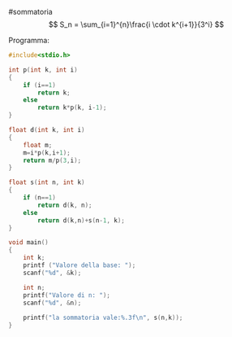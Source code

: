 #sommatoria 
$$
  S_n = \sum_{i=1}^{n}\frac{i \cdot k^{i+1}}{3^i}
$$

Programma:
```c
#include<stdio.h>

int p(int k, int i)
{
    if (i==1)
        return k;
    else
        return k*p(k, i-1);
}

float d(int k, int i)
{
    float m;
    m=i*p(k,i+1);
    return m/p(3,i);
}

float s(int n, int k)
{
    if (n==1)
        return d(k, n);
    else
        return d(k,n)+s(n-1, k);
}

void main()
{
    int k;
    printf ("Valore della base: ");
    scanf("%d", &k);

    int n;
    printf("Valore di n: ");
    scanf("%d", &n);
    
    printf("la sommatoria vale:%.3f\n", s(n,k));
}
```
